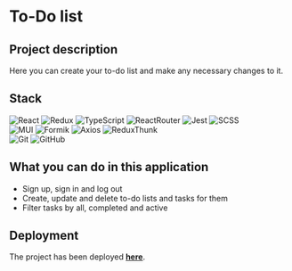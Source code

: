 # To-Do list

## Project description
Here you can create your to-do list and make any necessary changes to it.

## Stack

![React](https://img.shields.io/badge/react-1.svg?style=for-the-badge&logo=react&labelColor=5d9741&color=c1d72f&logoColor=white)
![Redux](https://img.shields.io/badge/redux-1.svg?style=for-the-badge&logo=redux&labelColor=5d9741&color=c1d72f&logoColor=white)
![TypeScript](https://img.shields.io/badge/TypeScript-1.svg?style=for-the-badge&logo=TypeScript&labelColor=5d9741&color=c1d72f&logoColor=white)
![ReactRouter](https://img.shields.io/badge/React_Router-1.svg?style=for-the-badge&logo=ReactRouter&labelColor=5d9741&color=c1d72f&logoColor=white)
![Jest](https://img.shields.io/badge/Jest-1.svg?style=for-the-badge&logo=Jest&labelColor=5d9741&color=c1d72f&logoColor=white)
![SCSS](https://img.shields.io/badge/SCSS-1.svg?style=for-the-badge&logo=SASS&labelColor=5d9741&color=c1d72f&logoColor=white)  
![MUI](https://img.shields.io/badge/MUI-%230081CB.svg?style=for-the-badge&logo=mui&labelColor=5d9741&color=c1d72f&logoColor=white)
![Formik](https://img.shields.io/badge/Formik-1.svg?style=for-the-badge&logo=Axios&labelColor=5d9741&color=c1d72f&logoColor=white)
![Axios](https://img.shields.io/badge/Axios-1.svg?style=for-the-badge&logo=Axios&labelColor=5d9741&color=c1d72f&logoColor=white)
![ReduxThunk](https://img.shields.io/badge/Redux_Thunk-1.svg?style=for-the-badge&logo=ReduxThunk&labelColor=5d9741&color=c1d72f&logoColor=white)  
![Git](https://img.shields.io/badge/git-%23F05033.svg?style=for-the-badge&logo=git&labelColor=5d9741&color=c1d72f&logoColor=white)
![GitHub](https://img.shields.io/badge/GitHub-1.svg?style=for-the-badge&logo=GitHub&labelColor=5d9741&color=c1d72f&logoColor=white)

## What you can do in this application
- Sign up, sign in and log out
- Create, update and delete to-do lists and tasks for them
- Filter tasks by all, completed and active

## Deployment
The project has been deployed **[here](https://TonyFinder.github.io/Todolist)**.